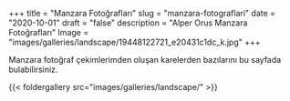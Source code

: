 +++
title = "Manzara Fotoğrafları"
slug = "manzara-fotograflari"
date = "2020-10-01"
draft = "false"
description = "Alper Orus Manzara Fotoğrafları"
Image = "images/galleries/landscape/19448122721_e20431c1dc_k.jpg"
+++

Manzara fotoğraf çekimlerimden oluşan karelerden bazılarını bu sayfada bulabilirsiniz.

{{< foldergallery src="images/galleries/landscape/" >}}
